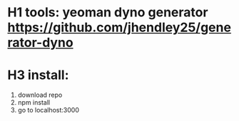 # H1 tools: yeoman dyno generator https://github.com/jhendley25/generator-dyno
# H3 install: 
1. download repo 
2. npm install
3. go to localhost:3000

